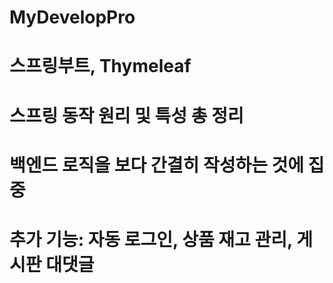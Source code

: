 # MyDevelopPro
# 스프링부트, Thymeleaf
# 스프링 동작 원리 및 특성 총 정리
# 백엔드 로직을 보다 간결히 작성하는 것에 집중
# 추가 기능: 자동 로그인, 상품 재고 관리, 게시판 대댓글
